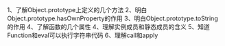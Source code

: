 1、了解Object.prototype上定义的几个方法
2、明白Object.prototype.hasOwnProperty的作用
3、明白Object.prototype.toString的作用
4、了解函数的几个属性
4、理解实例成员和静态成员的含义
5、知道Function和eval可以执行字符串代码
6、理解call和apply
